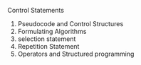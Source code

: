 Control Statements
1. Pseudocode and Control Structures
2. Formulating Algorithms
3. selection statement
4. Repetition Statement
5. Operators and Structured programming 
